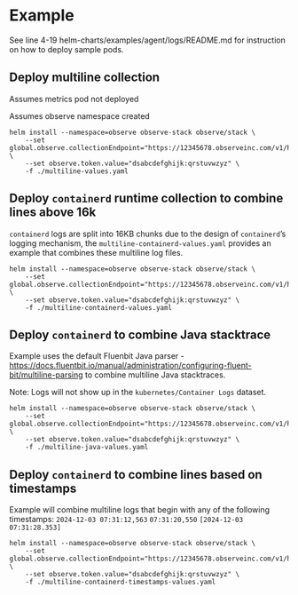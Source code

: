 # Example

See line 4-19 helm-charts/examples/agent/logs/README.md for instruction on how to deploy sample pods.

## Deploy multiline collection
Assumes metrics pod not deployed

Assumes observe namespace created
```
helm install --namespace=observe observe-stack observe/stack \
    --set global.observe.collectionEndpoint="https://12345678.observeinc.com/v1/http" \
    --set observe.token.value="dsabcdefghijk:qrstuvwzyz" \
    -f ./multiline-values.yaml
```

## Deploy `containerd` runtime collection to combine lines above 16k
`containerd` logs are split into 16KB chunks due to the design of `containerd`’s logging mechanism, the `multiline-containerd-values.yaml` provides an example that combines these multiline log files.

```
helm install --namespace=observe observe-stack observe/stack \
    --set global.observe.collectionEndpoint="https://12345678.observeinc.com/v1/http" \
    --set observe.token.value="dsabcdefghijk:qrstuvwzyz" \
    -f ./multiline-containerd-values.yaml
```

## Deploy `containerd` to combine Java stacktrace
Example uses the default Fluenbit Java parser - https://docs.fluentbit.io/manual/administration/configuring-fluent-bit/multiline-parsing to combine multiline Java stacktraces.

Note: Logs will not show up in the `kubernetes/Container Logs` dataset.

```
helm install --namespace=observe observe-stack observe/stack \
    --set global.observe.collectionEndpoint="https://12345678.observeinc.com/v1/http" \
    --set observe.token.value="dsabcdefghijk:qrstuvwzyz" \
    -f ./multiline-java-values.yaml
```

## Deploy `containerd` to combine lines based on timestamps
Example will combine multiline logs that begin with any of the following timestamps:
 `2024-12-03 07:31:12,563`
 `07:31:20,550`
 `[2024-12-03 07:31:28.353]`

```
helm install --namespace=observe observe-stack observe/stack \
    --set global.observe.collectionEndpoint="https://12345678.observeinc.com/v1/http" \
    --set observe.token.value="dsabcdefghijk:qrstuvwzyz" \
    -f ./multiline-containerd-timestamps-values.yaml
```
